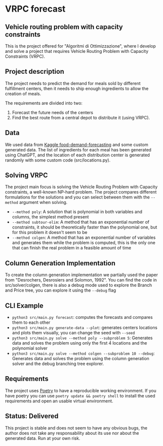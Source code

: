 # VRPC forecast
## Vehicle routing problem with capacity constraints

This is the project offered for "Algoritmi di Ottimizzazione", where I develop and solve a project that requires Vehicle Routing Problem with Capacity Constraints (VRPC).

## Project description
The project needs to predict the demand for meals sold by different fulfillment centers, then it needs to ship enough ingredients to allow the creation of meals.

The requirements are divided into two:
1. Forecast the future needs of the centers
2. Find the best route from a central depot to distribute it (using VRPC).

## Data
We used data from [Kaggle food-demand-forecasting](https://www.kaggle.com/datasets/kannanaikkal/food-demand-forecasting) and some custom generated data.
The list of ingredients for each meal has been generated using ChatGPT, and the location of each distribution center is generated randomly with some custom code (src/locations.py).

## Solving VRPC
The project main focus is solving the Vehicle Routing Problem with Capacity constraints, a well-known NP-hard problem. The project compares different formulations for the solutions and you can select between them with the `--method` argument when solving.
- `--method poly`: A solution that is polynomial in both variables and columns, the simplest method present
- `--method subtour-elim`: A method that has an exponential number of constraints, it should be theoretically faster than the polynomial one, but for this problem it doesn't seem to be
- `--method colgen`: A method that has an exponential number of variables and generates them while the problem is computed, this is the only one that can finish the real problem in a feasible amount of time


## Column Generation Implementation
To create the column generation implementation we partially used the paper from "Desrochers, Desrosiers and Solomon, 1992".
You can find the code in src/solver/colgen, there is also a debug mode used to explore the Branch and Price tree, you can
explore it using the `--debug` flag

## CLI Example
- `python3 src/main.py forecast`: computes the forecasts and compares them to each other
- `python3 src/main.py generate-data --plot`: generates centers locations and plots them visually, you can change the seed with `--seed`
- `python3 src/main.py solve --method poly --subproblem 5`: Generates data and solves the problem using only the first 4 locations and the polynomial solver
- `python3 src/main.py solve --method colgen --subproblem 10 --debug`: Generates data and solves the problem using the column generation solver and the debug branching tree explorer.

## Requirements
The project uses [Poetry](https://python-poetry.org/) to have a reproducible working environment.
If you have poetry you can use `poetry update && poetry shell` to install the used requirements and open an usable
virtual environment.

## Status: Delivered
This project is stable and does not seem to have any obvious bugs, the author does not take any responsability about its use nor about the generated data.
Run at your own risk.
